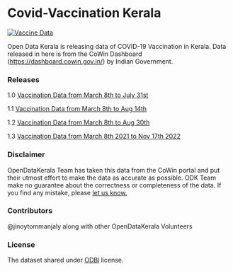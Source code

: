 # Covid-Vaccination Kerala


[![Vaccine Data](https://github.com/opendatakerala/Covid-Vaccination/actions/workflows/daily-data-update.yml/badge.svg?branch=main)](https://github.com/opendatakerala/Covid-Vaccination/actions/workflows/daily-data-update.yml)


Open Data Kerala is releasing data of COVID-19 Vaccination in Kerala. Data released in here is from the CoWin Dashboard (https://dashboard.cowin.gov.in/) by Indian Government.

### Releases
1.0 [Vaccination Data from March 8th to July 31st](https://github.com/opendatakerala/Covid-Vaccination/releases/tag/1.0)

1.1 [Vaccination Data from March 8th to Aug 14th](https://github.com/opendatakerala/Covid-Vaccination/releases/tag/1.1)

1.2 [Vaccination Data from March 8th to Aug 30th](https://github.com/opendatakerala/Covid-Vaccination/releases/tag/1.2)

1.3 [Vaccination Data from March 8th 2021 to Nov 17th 2022](https://github.com/opendatakerala/Covid-Vaccination/releases/tag/1.3)

### Disclaimer 
OpenDataKerala Team has taken this data from the CoWin portal and put their utmost effort to make the data as accurate as possible. ODK Team make no guarantee about the correctness or completeness of the data. If you find any mistake, please [let us know.](https://github.com/opendatakerala/Covid-Vaccination/issues)

### Contributors
@jinoytommanjaly along with other OpenDataKerala Volunteers

### License
The dataset shared under [ODBl](http://opendatacommons.org/licenses/odbl/) license.

